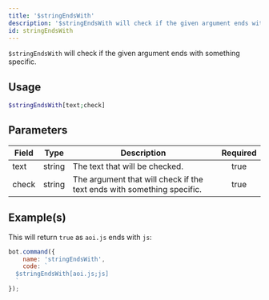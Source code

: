 ```yaml
---
title: '$stringEndsWith'
description: '$stringEndsWith will check if the given argument ends with something specific.'
id: stringEndsWith
---
```


`$stringEndsWith` will check if the given argument ends with something specific.

## Usage

```php
$stringEndsWith[text;check]
```

## Parameters

| Field | Type   | Description                                                            | Required |
| ----- | ------ | ---------------------------------------------------------------------- |:--------:|
| text  | string | The text that will be checked.                                         |   true   |
| check | string | The argument that will check if the text ends with something specific. |   true   |

## Example(s)

This will return `true` as `aoi.js` ends with `js`:

```javascript
bot.command({
    name: 'stringEndsWith',
    code: `
  $stringEndsWith[aoi.js;js]
  `
});
```